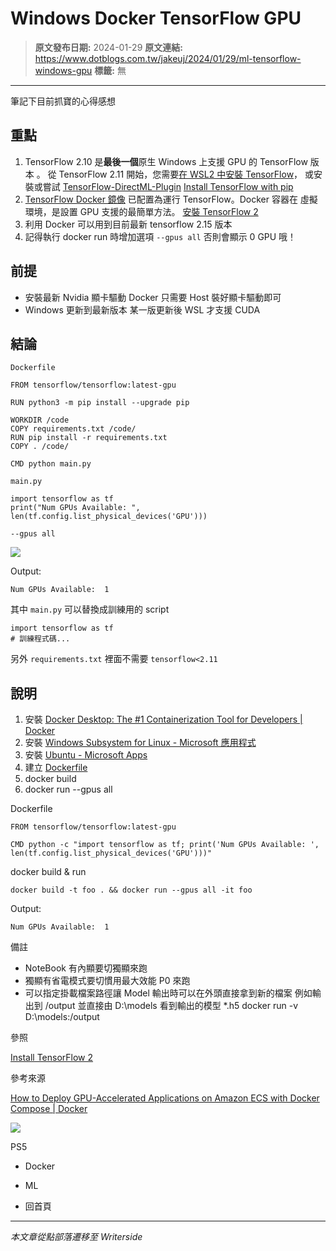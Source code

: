 # Windows Docker TensorFlow GPU

> **原文發布日期:** 2024-01-29
> **原文連結:** https://www.dotblogs.com.tw/jakeuj/2024/01/29/ml-tensorflow-windows-gpu
> **標籤:** 無

---

筆記下目前抓寶的心得感想

## 重點

1. TensorFlow 2.10 是**最後一個**原生 Windows 上支援 GPU 的 TensorFlow 版本 。
   從 TensorFlow 2.11 開始，您需要[在 WSL2 中安裝 TensorFlow](https://tensorflow.org/install/pip#windows-wsl2)， 或安裝或嘗試 [TensorFlow-DirectML-Plugin](https://github.com/microsoft/tensorflow-directml-plugin#tensorflow-directml-plugin-)
   [Install TensorFlow with pip](https://www.tensorflow.org/install/pip#windows-native)
2. [TensorFlow Docker 鏡像](https://hub.docker.com/r/tensorflow/tensorflow/)
   已配置為運行 TensorFlow。Docker 容器在 虛擬環境，是設置 GPU 支援的最簡單方法。
   [安裝 TensorFlow 2](https://www.tensorflow.org/install)
3. 利用 Docker 可以用到目前最新 tensorflow 2.15 版本
4. 記得執行 docker run 時增加選項 `--gpus all` 否則會顯示 0 GPU 哦！

## 前提

* 安裝最新 Nvidia 顯卡驅動
  Docker 只需要 Host 裝好顯卡驅動即可
* Windows 更新到最新版本
  某一版更新後 WSL 才支援 CUDA

## 結論

`Dockerfile`

```
FROM tensorflow/tensorflow:latest-gpu

RUN python3 -m pip install --upgrade pip

WORKDIR /code
COPY requirements.txt /code/
RUN pip install -r requirements.txt
COPY . /code/

CMD python main.py
```

`main.py`

```
import tensorflow as tf
print("Num GPUs Available: ", len(tf.config.list_physical_devices('GPU')))
```

`--gpus all`

![](https://dotblogsfile.blob.core.windows.net/user/小小朱/e655befd-00ba-426f-a1bd-b5172f7ce3c1/1706510625.png.png)

Output:

```
Num GPUs Available:  1
```

其中 `main.py` 可以替換成訓練用的 script

```
import tensorflow as tf
# 訓練程式碼...
```

另外 `requirements.txt` 裡面不需要 `tensorflow<2.11`

## 說明

1. 安裝 [Docker Desktop: The #1 Containerization Tool for Developers | Docker](https://www.docker.com/products/docker-desktop/)
2. 安裝 [Windows Subsystem for Linux - Microsoft 應用程式](https://apps.microsoft.com/detail/9P9TQF7MRM4R?hl=zh-tw&gl=US)
3. 安裝 [Ubuntu - Microsoft Apps](https://apps.microsoft.com/detail/9PDXGNCFSCZV?ocid=pdpshare&hl=en-us&gl=US)
4. 建立 [Dockerfile](https://docs.docker.com/engine/reference/builder/)
5. docker build
6. docker run --gpus all

Dockerfile

```
FROM tensorflow/tensorflow:latest-gpu

CMD python -c "import tensorflow as tf; print('Num GPUs Available: ', len(tf.config.list_physical_devices('GPU')))"
```

docker build & run

```
docker build -t foo . && docker run --gpus all -it foo
```

Output:

`Num GPUs Available:  1`

備註

* NoteBook 有內顯要切獨顯來跑
* 獨顯有省電模式要切慣用最大效能 P0 來跑
* 可以指定掛載檔案路徑讓 Model 輸出時可以在外頭直接拿到新的檔案
  例如輸出到 /output 並直接由 D:\models 看到輸出的模型 \*.h5
  docker run -v D:\models:/output

參照

[Install TensorFlow 2](https://www.tensorflow.org/install)

參考來源

[How to Deploy GPU-Accelerated Applications on Amazon ECS with Docker Compose | Docker](https://www.docker.com/blog/deploy-gpu-accelerated-applications-on-amazon-ecs-with-docker-compose/)

![](https://card.psnprofiles.com/1/jakeuj.png)

PS5

* Docker
* ML

* 回首頁

---

*本文章從點部落遷移至 Writerside*
